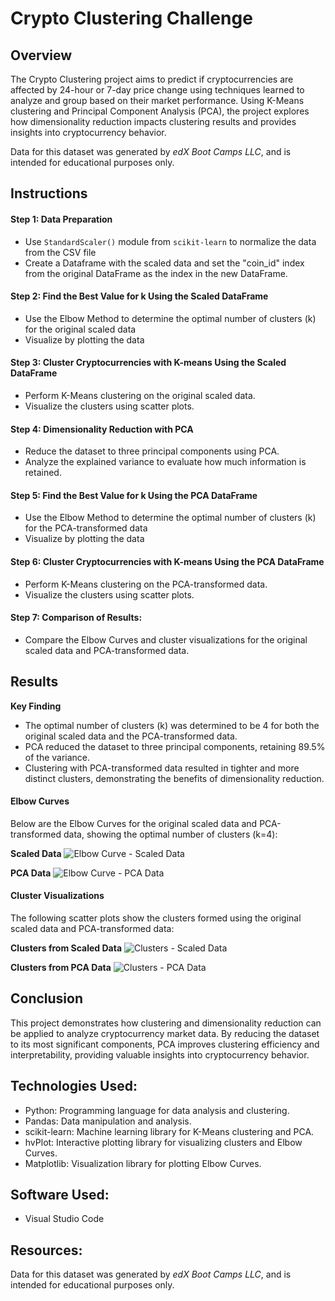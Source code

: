 # Crypto Clustering Challenge

## Overview 
The Crypto Clustering project aims to predict if cryptocurrencies are affected by 24-hour or 7-day price change using techniques learned to analyze and group based on their market performance. Using K-Means clustering and Principal Component Analysis (PCA), the project explores how dimensionality reduction impacts clustering results and provides insights into cryptocurrency behavior.

Data for this dataset was generated by _edX Boot Camps LLC_, and is intended for educational purposes only. 

## Instructions 
#### Step 1: Data Preparation
* Use `StandardScaler()` module from `scikit-learn` to normalize the data from the CSV file 
* Create a Dataframe with the scaled data and set the "coin_id" index from the original DataFrame as the index in the new DataFrame.

#### Step 2: Find the Best Value for k Using the Scaled DataFrame 
* Use the Elbow Method to determine the optimal number of clusters (k) for the original scaled data
* Visualize by plotting the data

#### Step 3: Cluster Cryptocurrencies with K-means Using the Scaled DataFrame 
* Perform K-Means clustering on the original scaled data.
* Visualize the clusters using scatter plots.

#### Step 4: Dimensionality Reduction with PCA
* Reduce the dataset to three principal components using PCA.
* Analyze the explained variance to evaluate how much information is retained.

#### Step 5: Find the Best Value for k Using the PCA DataFrame 
* Use the Elbow Method to determine the optimal number of clusters (k) for the PCA-transformed data
* Visualize by plotting the data

#### Step 6: Cluster Cryptocurrencies with K-means Using the PCA DataFrame 
* Perform K-Means clustering on the PCA-transformed data.
* Visualize the clusters using scatter plots.

#### Step 7: Comparison of Results:
* Compare the Elbow Curves and cluster visualizations for the original scaled data and PCA-transformed data.

## Results 
**Key Finding**
* The optimal number of clusters (k) was determined to be 4 for both the original scaled data and the PCA-transformed data.
* PCA reduced the dataset to three principal components, retaining 89.5% of the variance.
* Clustering with PCA-transformed data resulted in tighter and more distinct clusters, demonstrating the benefits of dimensionality reduction.


#### Elbow Curves
Below are the Elbow Curves for the original scaled data and PCA-transformed data, showing the optimal number of clusters (k=4):

**Scaled Data**
![Elbow Curve - Scaled Data](path/to/elbow_curve_scaled.png)

**PCA Data**
![Elbow Curve - PCA Data](path/to/elbow_curve_pca.png)

#### Cluster Visualizations
The following scatter plots show the clusters formed using the original scaled data and PCA-transformed data:

**Clusters from Scaled Data**
![Clusters - Scaled Data](path/to/clusters_scaled.png)

**Clusters from PCA Data**
![Clusters - PCA Data](path/to/clusters_pca.png)

## Conclusion 
This project demonstrates how clustering and dimensionality reduction can be applied to analyze cryptocurrency market data. By reducing the dataset to its most significant components, PCA improves clustering efficiency and interpretability, providing valuable insights into cryptocurrency behavior.

## Technologies Used: 
* Python: Programming language for data analysis and clustering.
* Pandas: Data manipulation and analysis.
* scikit-learn: Machine learning library for K-Means clustering and PCA.
* hvPlot: Interactive plotting library for visualizing clusters and Elbow Curves.
* Matplotlib: Visualization library for plotting Elbow Curves.

## Software Used: 
* Visual Studio Code 

## Resources: 
Data for this dataset was generated by _edX Boot Camps LLC_, and is intended for educational purposes only.